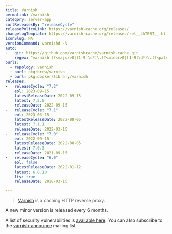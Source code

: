 ```yaml
---
title: Varnish
permalink: /varnish
category: server-app
sortReleasesBy: "releaseCycle"
releasePolicyLink: https://varnish-cache.org/releases/
changelogTemplate: https://varnish-cache.org/releases/rel__LATEST__.html
iconSlug: NA
versionCommand: varnishd -V
auto:
-   git: https://github.com/varnishcache/varnish-cache.git
    regex: ^varnish-(?<major>0|[1-9]\d*)\.(?<minor>0|[1-9]\d*)\.(?<patch>0|[1-9]\d*)$
purls:
  - repology: varnish
  - purl: pkg:brew/varnish
  - purl: pkg:docker/library/varnish
releases:
-   releaseCycle: "7.2"
    eol: 2023-09-15
    latestReleaseDate: 2022-09-15
    latest: 7.2.0
    releaseDate: 2022-09-15
-   releaseCycle: "7.1"
    eol: 2023-03-15
    latestReleaseDate: 2022-08-05
    latest: 7.1.1
    releaseDate: 2022-03-15
-   releaseCycle: "7.0"
    eol: 2022-09-15
    latestReleaseDate: 2022-08-05
    latest: 7.0.3
    releaseDate: 2021-09-15
-   releaseCycle: "6.0"
    eol: false
    latestReleaseDate: 2022-01-12
    latest: 6.0.10
    lts: true
    releaseDate: 2018-03-15

---
```


> [Varnish](https://varnish-cache.org/) is a caching HTTP reverse proxy.

A new minor version is released every 6 months.

A list of security vulnerabilities is [available here](https://varnish-cache.org/security/index.html). You can also subscribe to the [varnish-announce](https://varnish-cache.org/lists/mailman/listinfo/varnish-announce) mailing list.
